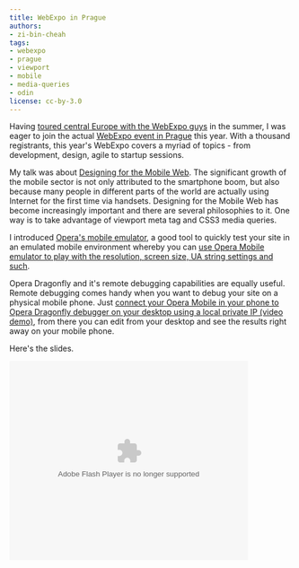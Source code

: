 ```yaml
---
title: WebExpo in Prague
authors:
- zi-bin-cheah
tags:
- webexpo
- prague
- viewport
- mobile
- media-queries
- odin
license: cc-by-3.0
---
```


<p>
Having <a href="http://my.opera.com/ODIN/blog/opera-on-the-road-in-bratislava-budapest-vienna">toured central Europe with the WebExpo guys</a> in the summer, I was eager to join the actual <a href="http://webexpo.net">WebExpo event in Prague</a> this year. With a thousand registrants, this year&#39;s WebExpo covers a myriad of topics - from development, design, agile to startup sessions.
</p>
<p>
My talk was about <a href="http://webexpo.net/talk/designing-for-the-mobile-web/">Designing for the Mobile Web</a>. The significant growth of the mobile sector is not only attributed to the smartphone boom, but also because many people in different parts of the world are actually using Internet for the first time via handsets. Designing for the Mobile Web has become increasingly important and there are several philosophies to it. One way is to take advantage of viewport meta tag and CSS3 media queries.
</p>
<p>
I introduced <a href="http://www.opera.com/developer/tools/">Opera&#39;s mobile emulator</a>, a good tool to quickly test your site in an emulated mobile environment whereby you can <a href="http://dev.opera.com/articles/view/opera-mobile-10-widgets-mobile-emulator-desktop/">use Opera Mobile emulator to play with the resolution, screen size, UA string settings and such</a>.
</p>
<p>
Opera Dragonfly and it&#39;s remote debugging capabilities are equally useful. Remote debugging comes handy when you want to debug your site on a physical mobile phone. Just <a href="http://my.opera.com/ODIN/blog/opera-mobile-10-and-its-remote-debugging-party-trick">connect your Opera Mobile in your phone to Opera Dragonfly debugger on your desktop using a local private IP (video demo)</a>, from there you can edit from your desktop and see the results right away on your mobile phone.
</p>
<p>
Here&#39;s the slides.
</p>
<object id="__sse5287950" width="425" height="355"><param name="movie" value="http://static.slidesharecdn.com/swf/ssplayer2.swf?doc=designingforthemobileweb-100926004405-phpapp01&amp;stripped_title=designing-for-the-mobile-web&amp;userName=zibin" /><param name="allowFullScreen" value="true" /><param name="allowScriptAccess" value="never" /><embed name="__sse5287950" src="http://static.slidesharecdn.com/swf/ssplayer2.swf?doc=designingforthemobileweb-100926004405-phpapp01&amp;stripped_title=designing-for-the-mobile-web&amp;userName=zibin" type="application/x-shockwave-flash" allowfullscreen="true" width="425" height="355" allowscriptaccess="never" /></object>
